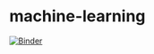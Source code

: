 # machine-learning
[![Binder](https://mybinder.org/badge_logo.svg)](https://mybinder.org/v2/gh/jyluo1994/machine-learning/master)
